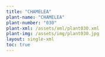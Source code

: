 ```yaml
---
title: "CHAMELEA"
plant-name: "CHAMELEA"
plant-number: "030"
plant-xml: /assets/xml/plant030.xml
plant-img: /assets/img/plant030.jpg
layout: single-xml
toc: true
---
```

